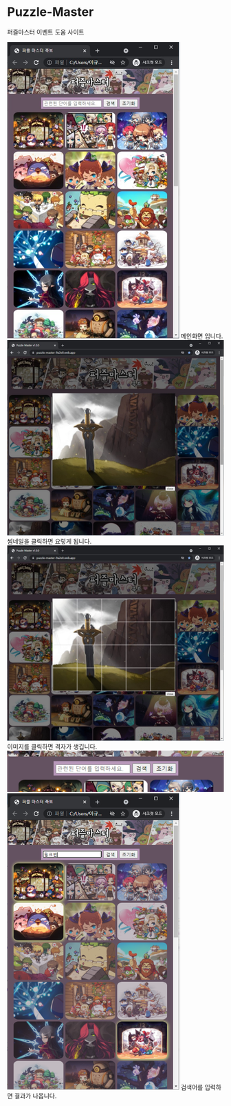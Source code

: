 # Puzzle-Master
퍼즐마스터 이벤트 도움 사이트


<img src="doc/mini.jpg" width=400>
메인화면 입니다.


<img src="doc/imgPop.jpg" width=600>
썸네일을 클릭하면 요렇게 됩니다.


  <img src="doc/imgGrid.jpg" width=600>
이미지를 클릭하면 격자가 생깁니다.

  <img src="doc/search.png">

  <img src="doc/searched.png" width=400>
검색어를 입력하면 결과가 나옵니다.
